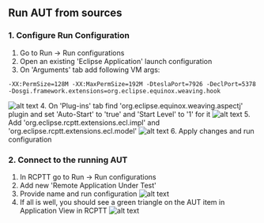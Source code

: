 ## Run AUT from sources

### 1. Configure Run Configuration

1. Go to Run \-> Run configurations
2. Open an existing 'Eclipse Application' launch configuration
3. On 'Arguments' tab add following VM args:
```
-XX:PermSize=128M -XX:MaxPermSize=192M -DteslaPort=7926 -DeclPort=5378 -Dosgi.framework.extensions=org.eclipse.equinox.weaving.hook
```
![alt text](https://github.com/xored/rcptt.extensions.ecl/raw/master/docs/images/vm-args.png)
4. On 'Plug-ins' tab find 'org.eclipse.equinox.weaving.aspectj' plugin and set 'Auto-Start' to 'true' and 'Start Level' to '1' for it
![alt text](https://github.com/xored/rcptt.extensions.ecl/raw/master/docs/images/aspectj-plugin.png)
5. Add 'org.eclipse.rcptt.extensions.ecl.impl' and 'org.eclipse.rcptt.extensions.ecl.model'
![alt text](https://github.com/xored/rcptt.extensions.ecl/raw/master/docs/images/ecl-extensions.png)
6. Apply changes and run configuration

### 2. Connect to the running AUT
1. In RCPTT go to Run \-> Run configurations
2. Add new 'Remote Application Under Test'
3. Provide name and run configuration
![alt text](https://github.com/xored/rcptt.extensions.ecl/raw/master/docs/images/remote-aut.png)
4. If all is well, you should see a green triangle on the AUT item in Application View in RCPTT
![alt text](https://github.com/xored/rcptt.extensions.ecl/raw/master/docs/images/application-view.png)
